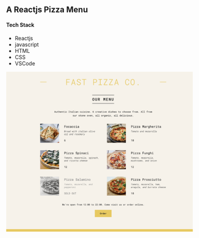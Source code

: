 ## A Reactjs Pizza Menu

#### Tech Stack
- Reactjs
- javascript
- HTML
- CSS
- VSCode

<img src="https://github.com/venkata-naveen-varma/pizza-menu/blob/main/public/output.png?raw=true"/>
